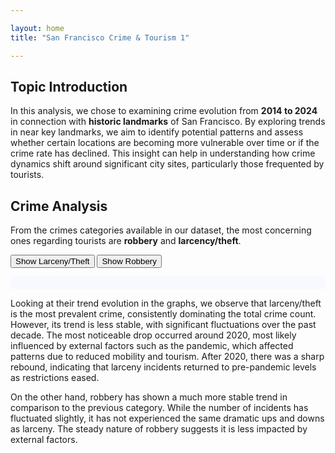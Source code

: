 ```yaml
---

layout: home
title: "San Francisco Crime & Tourism 1"

---
```

<head>
  <link rel="stylesheet" href="{{ site.baseurl }}/style.css">
  <script src="{{ site.baseurl }}/scripts.js" defer></script> <!-- Ensure this file exists and has the JS code -->
</head>

## Topic Introduction

In this analysis, we chose to examining crime evolution from **2014 to 2024** in connection with **historic landmarks** of San Francisco. By exploring trends in  near key landmarks, we aim to identify potential patterns and assess whether certain locations are becoming more vulnerable over time or if the crime rate has declined. This insight can help in understanding how crime dynamics shift around significant city sites, particularly those frequented by tourists.

## Crime Analysis
From the crimes categories available in our dataset, the most concerning ones regarding tourists are **robbery** and **larcency/theft**.

<button onclick="showIframe('larceny')">Show Larceny/Theft</button>
<button onclick="showIframe('robbery')">Show Robbery</button>

<div id="iframeContainer" style="background-color: ghostwhite; padding: 10px; border-radius: 5px;">
  <!-- Initial state: All iframes are hidden -->
  <iframe id="larceny" src="/images/Larceny_Theft_timeseries.html" width="100%" height="500px" style="display: none;"></iframe>
  <iframe id="robbery" src="/images/Robbery_timeseries.html" width="100%" height="500px" style="display: none;"></iframe>
</div>

Looking at their trend evolution in the graphs, we observe that larceny/theft is the most prevalent crime, consistently dominating the total crime count. However, its trend is less stable, with significant fluctuations over the past decade. The most noticeable drop occurred around 2020, most likely influenced by external factors such as the pandemic, which affected patterns due to reduced mobility and tourism. After 2020, there was a sharp rebound, indicating that larceny incidents returned to pre-pandemic levels as restrictions eased.

On the other hand, robbery has shown a much more stable trend in comparison to the previous category. While the number of incidents has fluctuated slightly, it has not experienced the same dramatic ups and downs as larceny. The steady nature of robbery suggests it is less impacted by external factors.